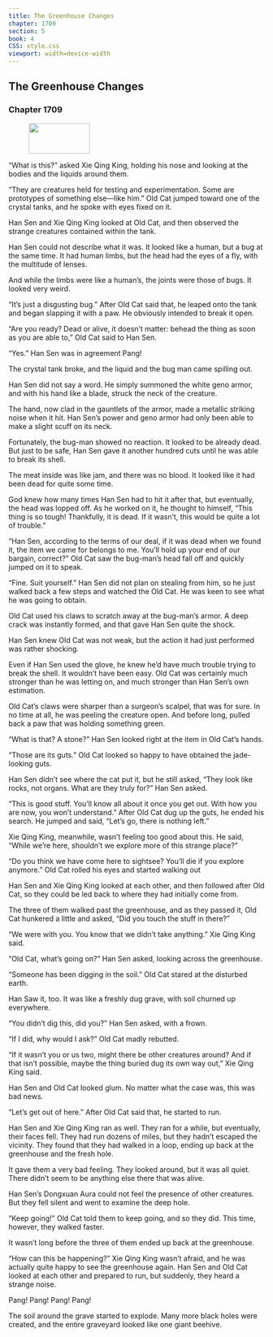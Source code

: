 ```yaml
---
title: The Greenhouse Changes
chapter: 1709
section: 5
book: 4
CSS: style.css
viewport: width=device-width
---
```


## The Greenhouse Changes

### Chapter 1709

<figure>
	<img src="../Images/gem.gif" alt="" id="gem" width="120" height="60" />
</figure>

“What is this?” asked Xie Qing King, holding his nose and looking at the bodies and the liquids around them.

“They are creatures held for testing and experimentation. Some are prototypes of something else—like him.” Old Cat jumped toward one of the crystal tanks, and he spoke with eyes fixed on it.

Han Sen and Xie Qing King looked at Old Cat, and then observed the strange creatures contained within the tank.

Han Sen could not describe what it was. It looked like a human, but a bug at the same time. It had human limbs, but the head had the eyes of a fly, with the multitude of lenses.

And while the limbs were like a human’s, the joints were those of bugs. It looked very weird.

“It’s just a disgusting bug.” After Old Cat said that, he leaped onto the tank and began slapping it with a paw. He obviously intended to break it open.

“Are you ready? Dead or alive, it doesn’t matter: behead the thing as soon as you are able to,” Old Cat said to Han Sen.

“Yes.” Han Sen was in agreement Pang!

The crystal tank broke, and the liquid and the bug man came spilling out.

Han Sen did not say a word. He simply summoned the white geno armor, and with his hand like a blade, struck the neck of the creature.

The hand, now clad in the gauntlets of the armor, made a metallic striking noise when it hit. Han Sen’s power and geno armor had only been able to make a slight scuff on its neck.

Fortunately, the bug-man showed no reaction. It looked to be already dead. But just to be safe, Han Sen gave it another hundred cuts until he was able to break its shell.

The meat inside was like jam, and there was no blood. It looked like it had been dead for quite some time.

God knew how many times Han Sen had to hit it after that, but eventually, the head was lopped off. As he worked on it, he thought to himself, “This thing is so tough! Thankfully, it is dead. If it wasn’t, this would be quite a lot of trouble.”

“Han Sen, according to the terms of our deal, if it was dead when we found it, the item we came for belongs to me. You’ll hold up your end of our bargain, correct?” Old Cat saw the bug-man’s head fall off and quickly jumped on it to speak.

“Fine. Suit yourself.” Han Sen did not plan on stealing from him, so he just walked back a few steps and watched the Old Cat. He was keen to see what he was going to obtain.

Old Cat used his claws to scratch away at the bug-man’s armor. A deep crack was instantly formed, and that gave Han Sen quite the shock.

Han Sen knew Old Cat was not weak, but the action it had just performed was rather shocking.

Even if Han Sen used the glove, he knew he’d have much trouble trying to break the shell. It wouldn’t have been easy. Old Cat was certainly much stronger than he was letting on, and much stronger than Han Sen’s own estimation.

Old Cat’s claws were sharper than a surgeon’s scalpel, that was for sure. In no time at all, he was peeling the creature open. And before long, pulled back a paw that was holding something green.

“What is that? A stone?” Han Sen looked right at the item in Old Cat’s hands.

“Those are its guts.” Old Cat looked so happy to have obtained the jade-looking guts.

Han Sen didn’t see where the cat put it, but he still asked, “They look like rocks, not organs. What are they truly for?” Han Sen asked.

“This is good stuff. You’ll know all about it once you get out. With how you are now, you won’t understand.” After Old Cat dug up the guts, he ended his search. He jumped and said, “Let’s go, there is nothing left.”

Xie Qing King, meanwhile, wasn’t feeling too good about this. He said, “While we’re here, shouldn’t we explore more of this strange place?”

“Do you think we have come here to sightsee? You’ll die if you explore anymore.” Old Cat rolled his eyes and started walking out

Han Sen and Xie Qing King looked at each other, and then followed after Old Cat, so they could be led back to where they had initially come from.

The three of them walked past the greenhouse, and as they passed it, Old Cat hunkered a little and asked, “Did you touch the stuff in there?”

“We were with you. You know that we didn’t take anything.” Xie Qing King said.

“Old Cat, what’s going on?” Han Sen asked, looking across the greenhouse.

“Someone has been digging in the soil.” Old Cat stared at the disturbed earth.

Han Saw it, too. It was like a freshly dug grave, with soil churned up everywhere.

“You didn’t dig this, did you?” Han Sen asked, with a frown.

“If I did, why would I ask?” Old Cat madly rebutted.

“If it wasn’t you or us two, might there be other creatures around? And if that isn’t possible, maybe the thing buried dug its own way out,” Xie Qing King said.

Han Sen and Old Cat looked glum. No matter what the case was, this was bad news.

“Let’s get out of here.” After Old Cat said that, he started to run.

Han Sen and Xie Qing King ran as well. They ran for a while, but eventually, their faces fell. They had run dozens of miles, but they hadn’t escaped the vicinity. They found that they had walked in a loop, ending up back at the greenhouse and the fresh hole.

It gave them a very bad feeling. They looked around, but it was all quiet. There didn’t seem to be anything else there that was alive.

Han Sen’s Dongxuan Aura could not feel the presence of other creatures. But they fell silent and went to examine the deep hole.

“Keep going!” Old Cat told them to keep going, and so they did. This time, however, they walked faster.

It wasn’t long before the three of them ended up back at the greenhouse.

“How can this be happening?” Xie Qing King wasn’t afraid, and he was actually quite happy to see the greenhouse again. Han Sen and Old Cat looked at each other and prepared to run, but suddenly, they heard a strange noise.

Pang! Pang! Pang! Pang!

The soil around the grave started to explode. Many more black holes were created, and the entire graveyard looked like one giant beehive.